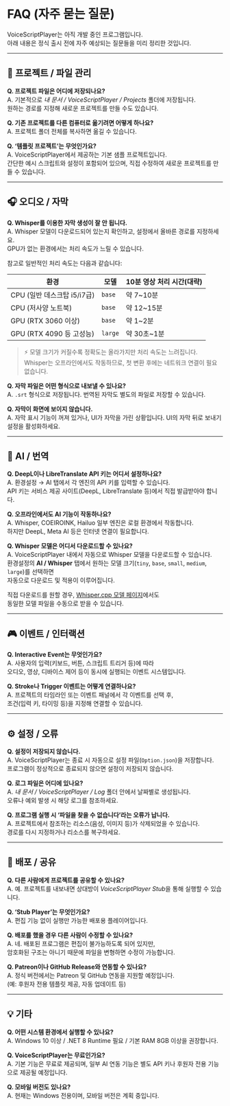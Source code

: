 # FAQ (자주 묻는 질문)

VoiceScriptPlayer는 아직 개발 중인 프로그램입니다.  
아래 내용은 정식 출시 전에 자주 예상되는 질문들을 미리 정리한 것입니다.

---

## 🧩 프로젝트 / 파일 관리

**Q. 프로젝트 파일은 어디에 저장되나요?**  
A. 기본적으로 *내 문서 / VoiceScriptPlayer / Projects* 폴더에 저장됩니다.  
원하는 경로를 지정해 새로운 프로젝트를 만들 수도 있습니다.

**Q. 기존 프로젝트를 다른 컴퓨터로 옮기려면 어떻게 하나요?**  
A. 프로젝트 폴더 전체를 복사하면 옮길 수 있습니다.

**Q. ‘템플릿 프로젝트’는 무엇인가요?**  
A. VoiceScriptPlayer에서 제공하는 기본 샘플 프로젝트입니다.  
간단한 예시 스크립트와 설정이 포함되어 있으며, 직접 수정하여 새로운 프로젝트를 만들 수 있습니다.

---

## 🎧 오디오 / 자막

**Q. Whisper를 이용한 자막 생성이 잘 안 됩니다.**  
A. Whisper 모델이 다운로드되어 있는지 확인하고, 설정에서 올바른 경로를 지정하세요.  
GPU가 없는 환경에서는 처리 속도가 느릴 수 있습니다.

참고로 일반적인 처리 속도는 다음과 같습니다:

| 환경 | 모델 | 10분 영상 처리 시간(대략) |
|------|------|----------------------|
| CPU (일반 데스크탑 i5/i7급) | `base` | 약 7~10분 |
| CPU (저사양 노트북) | `base` | 약 12~15분 |
| GPU (RTX 3060 이상) | `base` | 약 1~2분 |
| GPU (RTX 4090 등 고성능) | `large` | 약 30초~1분 |

> ⚡ 모델 크기가 커질수록 정확도는 올라가지만 처리 속도는 느려집니다.  
> Whisper는 오프라인에서도 작동하므로, 첫 변환 후에는 네트워크 연결이 필요 없습니다.

**Q. 자막 파일은 어떤 형식으로 내보낼 수 있나요?**  
A. `.srt` 형식으로 저장됩니다.
번역된 자막도 별도의 파일로 저장할 수 있습니다.

**Q. 자막이 화면에 보이지 않습니다.**  
A. 자막 표시 기능이 꺼져 있거나, UI가 자막을 가린 상황입니다.
UI의 자막 뒤로 보내기 설정을 활성화하세요.

---

## 🤖 AI / 번역

**Q. DeepL이나 LibreTranslate API 키는 어디서 설정하나요?**  
A. 환경설정 → AI 탭에서 각 엔진의 API 키를 입력할 수 있습니다.  
API 키는 서비스 제공 사이트(DeepL, LibreTranslate 등)에서 직접 발급받아야 합니다.

**Q. 오프라인에서도 AI 기능이 작동하나요?**  
A. Whisper, COEIROINK, Hailuo 일부 엔진은 로컬 환경에서 작동합니다.  
하지만 DeepL, Meta AI 등은 인터넷 연결이 필요합니다.

**Q. Whisper 모델은 어디서 다운로드할 수 있나요?**  
A. VoiceScriptPlayer 내에서 자동으로 Whisper 모델을 다운로드할 수 있습니다.  
환경설정의 **AI / Whisper** 탭에서 원하는 모델 크기(`tiny`, `base`, `small`, `medium`, `large`)를 선택하면  
자동으로 다운로드 및 적용이 이루어집니다.  

직접 다운로드를 원할 경우, [Whisper.cpp 모델 페이지](https://huggingface.co/ggerganov/whisper.cpp)에서도  
동일한 모델 파일을 수동으로 받을 수 있습니다.

---

## 🎮 이벤트 / 인터랙션

**Q. Interactive Event는 무엇인가요?**  
A. 사용자의 입력(키보드, 버튼, 스크립트 트리거 등)에 따라  
오디오, 영상, 디바이스 제어 등이 동시에 실행되는 이벤트 시스템입니다.

**Q. Stroke나 Trigger 이벤트는 어떻게 연결하나요?**  
A. 프로젝트의 타임라인 또는 이벤트 패널에서 각 이벤트를 선택 후,  
조건(입력 키, 타이밍 등)을 지정해 연결할 수 있습니다.

---

## ⚙️ 설정 / 오류

**Q. 설정이 저장되지 않습니다.**  
A. VoiceScriptPlayer는 종료 시 자동으로 설정 파일(`Option.json`)을 저장합니다.  
프로그램이 정상적으로 종료되지 않으면 설정이 저장되지 않습니다.

**Q. 로그 파일은 어디에 있나요?**  
A. *내 문서 / VoiceScriptPlayer / Log* 폴더 안에서 날짜별로 생성됩니다.  
오류나 예외 발생 시 해당 로그를 참조하세요.

**Q. 프로그램 실행 시 ‘파일을 찾을 수 없습니다’라는 오류가 납니다.**  
A. 프로젝트에서 참조하는 리소스(음성, 이미지 등)가 삭제되었을 수 있습니다.  
경로를 다시 지정하거나 리소스를 복구하세요.

---

## 🚀 배포 / 공유

**Q. 다른 사람에게 프로젝트를 공유할 수 있나요?**  
A. 예. 프로젝트를 내보내면 상대방이 *VoiceScriptPlayer Stub*을 통해 실행할 수 있습니다.

**Q. ‘Stub Player’는 무엇인가요?**  
A. 편집 기능 없이 실행만 가능한 배포용 플레이어입니다.  

**Q. 배포를 했을 경우 다른 사람이 수정할 수 있나요?**  
A. 네. 배포된 프로그램은 편집이 불가능하도록 되어 있지만,  
암호화된 구조는 아니기 때문에 파일을 변형하면 수정이 가능합니다.  

**Q. Patreon이나 GitHub Release와 연동할 수 있나요?**  
A. 정식 버전에서는 Patreon 및 GitHub 연동을 지원할 예정입니다.  
(예: 후원자 전용 템플릿 제공, 자동 업데이트 등)

---

## 💡 기타

**Q. 어떤 시스템 환경에서 실행할 수 있나요?**  
A. Windows 10 이상 / .NET 8 Runtime 필요 / 기본 RAM 8GB 이상을 권장합니다.

**Q. VoiceScriptPlayer는 무료인가요?**  
A. 기본 기능은 무료로 제공되며, 일부 AI 연동 기능은 별도 API 키나 후원자 전용 기능으로 제공될 예정입니다.

**Q. 모바일 버전도 있나요?**  
A. 현재는 Windows 전용이며, 모바일 버전은 계획 중입니다.
